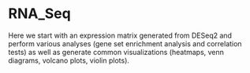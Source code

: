 # RNA_Seq
Here we start with an expression matrix generated from DESeq2 and perform various analyses (gene set enrichment analysis and correlation tests) as well as generate common visualizations (heatmaps, venn diagrams, volcano plots, violin plots).
